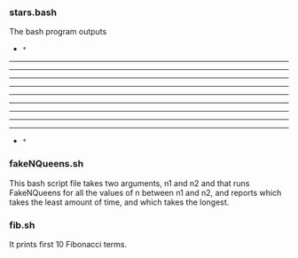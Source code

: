 ### stars.bash
The bash program outputs

*     *
**    *
***   *
****  *
***** *
*******
***** *
****  *
***   *
**    *
*     *


### fakeNQueens.sh

This bash script file takes two arguments, n1 and n2 and that runs FakeNQueens for all the values of n between n1 and n2, and reports which takes the least amount of time, and which takes the longest.

### fib.sh

It prints first 10 Fibonacci terms.